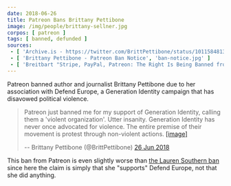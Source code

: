 ```yaml
---
date: 2018-06-26
title: Patreon Bans Brittany Pettibone
image: /img/people/brittany-sellner.jpg
corpos: [ patreon ]
tags: [ banned, defunded ]
sources:
 - [ 'Archive.is - https://twitter.com/BrittPettibone/status/1011584813973868544', 'https://archive.is/PhHSW' ]
 - [ 'Brittany Pettibone - Patreon Ban Notice', 'ban-notice.jpg' ]
 - [ 'Breitbart "Stripe, PayPal, Patreon: The Right Is Being Banned from Online Fundraising" by Allum Bokhari (24 Jul 2018)', 'https://www.breitbart.com/tech/2018/07/24/stripe-paypal-patreon-the-right-is-being-banned-from-online-fundraising/' ]
---
```


Patreon banned author and journalist Brittany Pettibone due to her association with Defend Europe, a Generation Identity campaign that has disavowed political violence.

> Patreon just banned me for my support of Generation Identity, calling them a 'violent organization'.
> Utter insanity. Generation Identity has never once advocated for violence.
> The entire premise of their movement is protest through non-violent actions.
> [[image]](ban-notice.jpg)
>
> -- Brittany Pettibone (@BrittPettibone) [26 Jun 2018](https://archive.is/PhHSW)

This ban from Patreon is even slightly worse than [the Lauren Southern ban](/events/patreon-bans-lauren-southern/) since here the claim is simply that she "supports" Defend Europe, not that she did anything.
